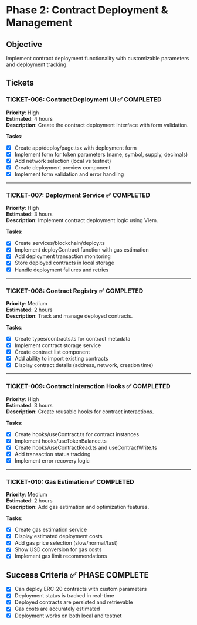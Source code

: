 # Phase 2: Contract Deployment & Management

## Objective
Implement contract deployment functionality with customizable parameters and deployment tracking.

## Tickets

### TICKET-006: Contract Deployment UI ✅ COMPLETED
**Priority**: High  
**Estimated**: 4 hours  
**Description**: Create the contract deployment interface with form validation.

**Tasks**:
- [x] Create app/deploy/page.tsx with deployment form
- [x] Implement form for token parameters (name, symbol, supply, decimals)
- [x] Add network selection (local vs testnet)
- [x] Create deployment preview component
- [x] Implement form validation and error handling

---

### TICKET-007: Deployment Service ✅ COMPLETED
**Priority**: High  
**Estimated**: 3 hours  
**Description**: Implement contract deployment logic using Viem.

**Tasks**:
- [x] Create services/blockchain/deploy.ts
- [x] Implement deployContract function with gas estimation
- [x] Add deployment transaction monitoring
- [x] Store deployed contracts in local storage
- [x] Handle deployment failures and retries

---

### TICKET-008: Contract Registry ✅ COMPLETED
**Priority**: Medium  
**Estimated**: 2 hours  
**Description**: Track and manage deployed contracts.

**Tasks**:
- [x] Create types/contracts.ts for contract metadata
- [x] Implement contract storage service
- [x] Create contract list component
- [x] Add ability to import existing contracts
- [x] Display contract details (address, network, creation time)

---

### TICKET-009: Contract Interaction Hooks ✅ COMPLETED
**Priority**: High  
**Estimated**: 3 hours  
**Description**: Create reusable hooks for contract interactions.

**Tasks**:
- [x] Create hooks/useContract.ts for contract instances
- [x] Implement hooks/useTokenBalance.ts
- [x] Create hooks/useContractRead.ts and useContractWrite.ts
- [x] Add transaction status tracking
- [x] Implement error recovery logic

---

### TICKET-010: Gas Estimation ✅ COMPLETED
**Priority**: Medium  
**Estimated**: 2 hours  
**Description**: Add gas estimation and optimization features.

**Tasks**:
- [x] Create gas estimation service
- [x] Display estimated deployment costs
- [x] Add gas price selection (slow/normal/fast)
- [x] Show USD conversion for gas costs
- [x] Implement gas limit recommendations

## Success Criteria ✅ PHASE COMPLETE
- [x] Can deploy ERC-20 contracts with custom parameters
- [x] Deployment status is tracked in real-time
- [x] Deployed contracts are persisted and retrievable
- [x] Gas costs are accurately estimated
- [x] Deployment works on both local and testnet